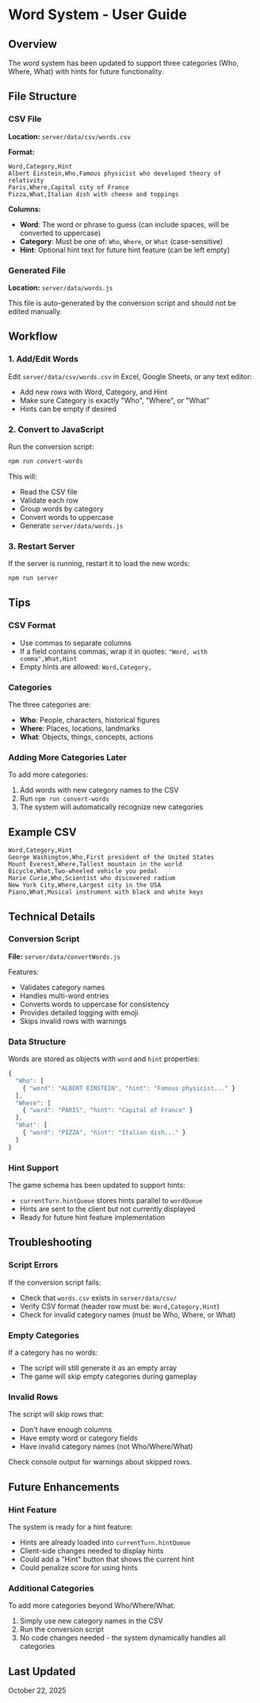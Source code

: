 # Word System - User Guide

## Overview
The word system has been updated to support three categories (Who, Where, What) with hints for future functionality.

## File Structure

### CSV File
**Location:** `server/data/csv/words.csv`

**Format:**
```csv
Word,Category,Hint
Albert Einstein,Who,Famous physicist who developed theory of relativity
Paris,Where,Capital city of France
Pizza,What,Italian dish with cheese and toppings
```

**Columns:**
- **Word**: The word or phrase to guess (can include spaces, will be converted to uppercase)
- **Category**: Must be one of: `Who`, `Where`, or `What` (case-sensitive)
- **Hint**: Optional hint text for future hint feature (can be left empty)

### Generated File
**Location:** `server/data/words.js`

This file is auto-generated by the conversion script and should not be edited manually.

## Workflow

### 1. Add/Edit Words
Edit `server/data/csv/words.csv` in Excel, Google Sheets, or any text editor:
- Add new rows with Word, Category, and Hint
- Make sure Category is exactly "Who", "Where", or "What"
- Hints can be empty if desired

### 2. Convert to JavaScript
Run the conversion script:
```bash
npm run convert-words
```

This will:
- Read the CSV file
- Validate each row
- Group words by category
- Convert words to uppercase
- Generate `server/data/words.js`

### 3. Restart Server
If the server is running, restart it to load the new words:
```bash
npm run server
```

## Tips

### CSV Format
- Use commas to separate columns
- If a field contains commas, wrap it in quotes: `"Word, with comma",What,Hint`
- Empty hints are allowed: `Word,Category,`

### Categories
The three categories are:
- **Who**: People, characters, historical figures
- **Where**: Places, locations, landmarks
- **What**: Objects, things, concepts, actions

### Adding More Categories Later
To add more categories:
1. Add words with new category names to the CSV
2. Run `npm run convert-words`
3. The system will automatically recognize new categories

## Example CSV

```csv
Word,Category,Hint
George Washington,Who,First president of the United States
Mount Everest,Where,Tallest mountain in the world
Bicycle,What,Two-wheeled vehicle you pedal
Marie Curie,Who,Scientist who discovered radium
New York City,Where,Largest city in the USA
Piano,What,Musical instrument with black and white keys
```

## Technical Details

### Conversion Script
**File:** `server/data/convertWords.js`

Features:
- Validates category names
- Handles multi-word entries
- Converts words to uppercase for consistency
- Provides detailed logging with emoji
- Skips invalid rows with warnings

### Data Structure
Words are stored as objects with `word` and `hint` properties:
```javascript
{
  "Who": [
    { "word": "ALBERT EINSTEIN", "hint": "Famous physicist..." }
  ],
  "Where": [
    { "word": "PARIS", "hint": "Capital of France" }
  ],
  "What": [
    { "word": "PIZZA", "hint": "Italian dish..." }
  ]
}
```

### Hint Support
The game schema has been updated to support hints:
- `currentTurn.hintQueue` stores hints parallel to `wordQueue`
- Hints are sent to the client but not currently displayed
- Ready for future hint feature implementation

## Troubleshooting

### Script Errors
If the conversion script fails:
- Check that `words.csv` exists in `server/data/csv/`
- Verify CSV format (header row must be: `Word,Category,Hint`)
- Check for invalid category names (must be Who, Where, or What)

### Empty Categories
If a category has no words:
- The script will still generate it as an empty array
- The game will skip empty categories during gameplay

### Invalid Rows
The script will skip rows that:
- Don't have enough columns
- Have empty word or category fields
- Have invalid category names (not Who/Where/What)

Check console output for warnings about skipped rows.

## Future Enhancements

### Hint Feature
The system is ready for a hint feature:
- Hints are already loaded into `currentTurn.hintQueue`
- Client-side changes needed to display hints
- Could add a "Hint" button that shows the current hint
- Could penalize score for using hints

### Additional Categories
To add more categories beyond Who/Where/What:
1. Simply use new category names in the CSV
2. Run the conversion script
3. No code changes needed - the system dynamically handles all categories

## Last Updated
October 22, 2025

